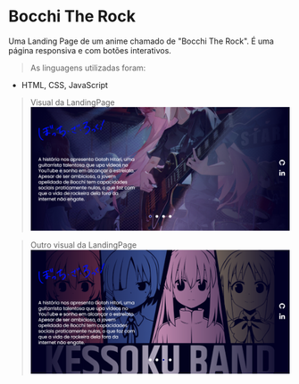 # Bocchi The Rock

Uma Landing Page de um anime chamado de "Bocchi The Rock". É uma página responsiva e com botões interativos.
> As linguagens utilizadas foram:
- HTML, CSS, JavaScript

> Visual da LandingPage
![image](https://github.com/MariMari-Pacini/projeto-bocchi-the-rock/blob/main/Bocchi_The_Rock1.png?raw=true)

> Outro visual da LandingPage
![image](https://github.com/MariMari-Pacini/projeto-bocchi-the-rock/blob/main/Bocchi_The_Rock2.png?raw=true)
